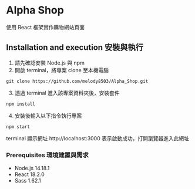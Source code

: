 # Alpha Shop

使用 React 框架實作購物網站頁面

## Installation and execution 安裝與執行

1. 請先確認安裝 Node.js 與 npm
2. 開啟 terminal，將專案 clone 至本機電腦

```
git clone https://github.com/melody8503/Alpha_Shop.git
```

3. 透過 terminal 進入該專案資料夾後，安裝套件

```
npm install
```

4. 安裝後輸入以下指令執行專案

```
npm start
```

terminal 顯示網址 http://localhost:3000 表示啟動成功，打開瀏覽器進入此網址

### Prerequisites 環境建置與需求

- Node.js 14.18.1
- React 18.2.0
- Sass 1.62.1
